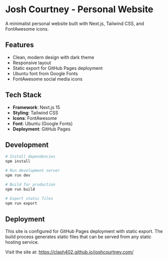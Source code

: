 # Josh Courtney - Personal Website

A minimalist personal website built with Next.js, Tailwind CSS, and FontAwesome icons.

## Features

- Clean, modern design with dark theme
- Responsive layout
- Static export for GitHub Pages deployment
- Ubuntu font from Google Fonts
- FontAwesome social media icons

## Tech Stack

- **Framework**: Next.js 15
- **Styling**: Tailwind CSS
- **Icons**: FontAwesome
- **Font**: Ubuntu (Google Fonts)
- **Deployment**: GitHub Pages

## Development

```bash
# Install dependencies
npm install

# Run development server
npm run dev

# Build for production
npm run build

# Export static files
npm run export
```

## Deployment

This site is configured for GitHub Pages deployment with static export. The build process generates static files that can be served from any static hosting service.

Visit the site at: https://clash402.github.io/joshcourtney.com/
